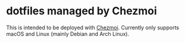# dotfiles managed by Chezmoi

This is intended to be deployed with [Chezmoi](https://www.chezmoi.io/).
Currently only supports macOS and Linux (mainly Debian and Arch Linux).
